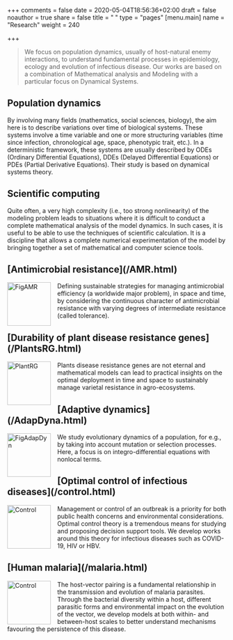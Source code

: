 +++
comments = false
date = 2020-05-04T18:56:36+02:00
draft = false
noauthor = true
share = false
title = " "
type = "pages"
[menu.main]
   name = "Research"
weight = 240

+++

>We focus on population dynamics, usually of host-natural enemy interactions, to understand fundamental processes in epidemiology, ecology and evolution of infectious disease. Our works are based on a combination of Mathematical analysis and Modeling with a particular focus on Dynamical Systems. 

## Population dynamics
By involving many fields (mathematics, social sciences, biology), the aim here is to describe variations over time of biological systems. These systems involve a time variable and one or more structuring variables (time since infection, chronological age, space, phenotypic trait, etc.).  In a deterministic framework, these systems are usually described by ODEs (Ordinary Differential Equations), DDEs (Delayed Differential Equations) or PDEs (Partial Derivative Equations). Their study is based on dynamical systems theory.



## Scientific computing
Quite often, a very high complexity (i.e., too strong nonlinearity) of the modeling problem leads to situations where it is difficult to conduct a complete mathematical analysis of the model dynamics. In such cases, it is useful to be able to use the techniques of scientific calculation. It is a discipline that allows a complete numerical experimentation of the model by bringing together a set of mathematical and computer science tools.


[//]:# (<p><img src="/uploads/computing.jpg" alt="Pineapple" style="width:170px;height:170px;margin-right:15px;">)


<html>
<head>
<style>
img {
  float: left;
}
</style>
</head>
<body>
<h2>[Antimicrobial resistance](/AMR.html)</h2>
<p><img src="/uploads/FigAMR.jpg" alt="FigAMR" style="width:100px;height:100px;margin-right:15px;">
Defining sustainable strategies for managing antimicrobial efficiency (a worldwide major problem), in space and time, by considering the continuous character of antimicrobial resistance with varying degrees of intermediate resistance (called tolerance). </p>
</body>
</html>




<html>
<head>
<style>
img {
  float: left;
}
</style>
</head>
<body>
<h2>[Durability of plant disease resistance genes](/PlantsRG.html)</h2>
<p><img src="/uploads/PlantRG.jpg" alt="PlantRG" style="width:100px;height:100px;margin-right:15px;">
Plants disease resistance genes are not eternal and mathematical models can lead to practical insights on the optimal deployment in time and space to sustainably manage varietal resistance in agro-ecosystems. </p>
</body>
</html>



<html>
<head>
<style>
img {
  float: left;
}
</style>
</head>
<body>
<h2> [Adaptive dynamics](/AdapDyna.html)</h2>
<p><img src="/uploads/FigAdapDyn.jpg" alt="FigAdapDyn" style="width:100px;height:100px;margin-right:15px;">
We study evolutionary dynamics of a population, for e.g., by taking into account mutation or selection processes. Here, a focus is on integro-differential equations with nonlocal terms. </p>

<h2> [Optimal control of infectious diseases](/control.html)</h2>
<p><img src="/uploads/Control.jpg" alt="Control" style="width:100px;height:100px;margin-right:15px;">
Management or control of an outbreak is a priority for both public health concerns and environmental considerations. Optimal control theory is a tremendous means for studying and proposing decision support tools. We develop works around this theory for infectious diseases such as COVID-19, HIV or HBV. </p>

<h2> [Human malaria](/malaria.html) </h2>
<p><img src="/uploads/Control.jpg" alt="Control" style="width:100px;height:100px;margin-right:15px;">
The host-vector pairing is a fundamental relationship in the transmission and evolution of malaria parasites. Through the bacterial diversity within a host, different parasitic forms and environmental impact on the evolution of the vector, we develop models at both within- and between-host scales to better understand mechanisms favouring the persistence of this disease.  </p>
</body>
</html>




